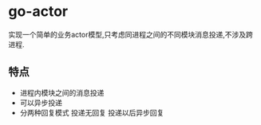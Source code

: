 
# go-actor
实现一个简单的业务actor模型,只考虑同进程之间的不同模块消息投递,不涉及跨进程.
## 特点
- 进程内模块之间的消息投递
- 可以异步投递
- 分两种回复模式 投递无回复 投递以后异步回复

